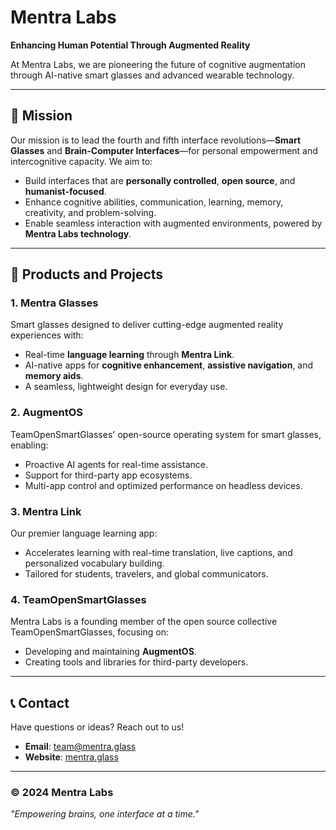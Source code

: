 # Mentra Labs

**Enhancing Human Potential Through Augmented Reality**

At Mentra Labs, we are pioneering the future of cognitive augmentation through AI-native smart glasses and advanced wearable technology.

---

## 🚀 Mission

Our mission is to lead the fourth and fifth interface revolutions—**Smart Glasses** and **Brain-Computer Interfaces**—for personal empowerment and intercognitive capacity. We aim to:

- Build interfaces that are **personally controlled**, **open source**, and **humanist-focused**.
- Enhance cognitive abilities, communication, learning, memory, creativity, and problem-solving.
- Enable seamless interaction with augmented environments, powered by **Mentra Labs technology**.

---

## 🌟 Products and Projects

### **1. Mentra Glasses**
Smart glasses designed to deliver cutting-edge augmented reality experiences with:

- Real-time **language learning** through **Mentra Link**.
- AI-native apps for **cognitive enhancement**, **assistive navigation**, and **memory aids**.
- A seamless, lightweight design for everyday use.

### **2. AugmentOS**
TeamOpenSmartGlasses' open-source operating system for smart glasses, enabling:

- Proactive AI agents for real-time assistance.
- Support for third-party app ecosystems.
- Multi-app control and optimized performance on headless devices.

### **3. Mentra Link**
Our premier language learning app:

- Accelerates learning with real-time translation, live captions, and personalized vocabulary building.
- Tailored for students, travelers, and global communicators.

### **4. TeamOpenSmartGlasses**
Mentra Labs is a founding member of the open source collective TeamOpenSmartGlasses, focusing on:

- Developing and maintaining **AugmentOS**.
- Creating tools and libraries for third-party developers.

---

## 📞 Contact

Have questions or ideas? Reach out to us!

- **Email**: team@mentra.glass
- **Website**: [mentra.glass](https://mentra.glass)

---

### © 2024 Mentra Labs
*"Empowering brains, one interface at a time."*
